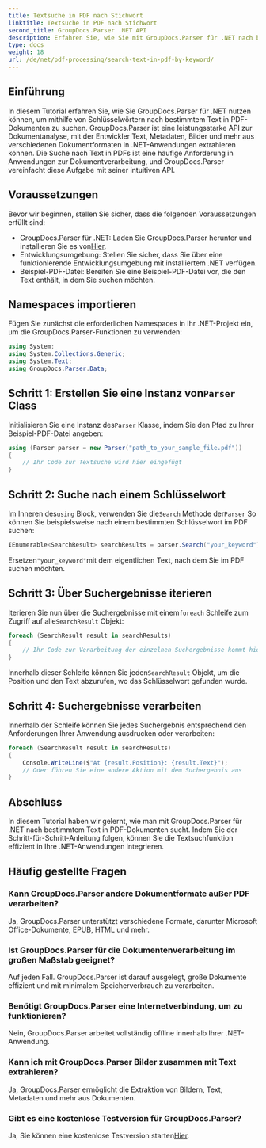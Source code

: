 ```yaml
---
title: Textsuche in PDF nach Stichwort
linktitle: Textsuche in PDF nach Stichwort
second_title: GroupDocs.Parser .NET API
description: Erfahren Sie, wie Sie mit GroupDocs.Parser für .NET nach bestimmtem Text in PDF-Dokumenten suchen. Integrieren Sie leistungsstarke Textsuchfunktionen effizient in Ihr .NET.
type: docs
weight: 18
url: /de/net/pdf-processing/search-text-in-pdf-by-keyword/
---
```

## Einführung
In diesem Tutorial erfahren Sie, wie Sie GroupDocs.Parser für .NET nutzen können, um mithilfe von Schlüsselwörtern nach bestimmtem Text in PDF-Dokumenten zu suchen. GroupDocs.Parser ist eine leistungsstarke API zur Dokumentanalyse, mit der Entwickler Text, Metadaten, Bilder und mehr aus verschiedenen Dokumentformaten in .NET-Anwendungen extrahieren können. Die Suche nach Text in PDFs ist eine häufige Anforderung in Anwendungen zur Dokumentverarbeitung, und GroupDocs.Parser vereinfacht diese Aufgabe mit seiner intuitiven API.
## Voraussetzungen
Bevor wir beginnen, stellen Sie sicher, dass die folgenden Voraussetzungen erfüllt sind:
-  GroupDocs.Parser für .NET: Laden Sie GroupDocs.Parser herunter und installieren Sie es von[Hier](https://releases.groupdocs.com/parser/net/).
- Entwicklungsumgebung: Stellen Sie sicher, dass Sie über eine funktionierende Entwicklungsumgebung mit installiertem .NET verfügen.
- Beispiel-PDF-Datei: Bereiten Sie eine Beispiel-PDF-Datei vor, die den Text enthält, in dem Sie suchen möchten.

## Namespaces importieren
Fügen Sie zunächst die erforderlichen Namespaces in Ihr .NET-Projekt ein, um die GroupDocs.Parser-Funktionen zu verwenden:
```csharp
using System;
using System.Collections.Generic;
using System.Text;
using GroupDocs.Parser.Data;
```
##  Schritt 1: Erstellen Sie eine Instanz von`Parser` Class
 Initialisieren Sie eine Instanz des`Parser` Klasse, indem Sie den Pfad zu Ihrer Beispiel-PDF-Datei angeben:
```csharp
using (Parser parser = new Parser("path_to_your_sample_file.pdf"))
{
    // Ihr Code zur Textsuche wird hier eingefügt
}
```
## Schritt 2: Suche nach einem Schlüsselwort
 Im Inneren des`using` Block, verwenden Sie die`Search` Methode der`Parser` So können Sie beispielsweise nach einem bestimmten Schlüsselwort im PDF suchen:
```csharp
IEnumerable<SearchResult> searchResults = parser.Search("your_keyword");
```
 Ersetzen`"your_keyword"`mit dem eigentlichen Text, nach dem Sie im PDF suchen möchten.
## Schritt 3: Über Suchergebnisse iterieren
 Iterieren Sie nun über die Suchergebnisse mit einem`foreach` Schleife zum Zugriff auf alle`SearchResult` Objekt:
```csharp
foreach (SearchResult result in searchResults)
{
    // Ihr Code zur Verarbeitung der einzelnen Suchergebnisse kommt hier hin
}
```
 Innerhalb dieser Schleife können Sie jeden`SearchResult` Objekt, um die Position und den Text abzurufen, wo das Schlüsselwort gefunden wurde.
## Schritt 4: Suchergebnisse verarbeiten
Innerhalb der Schleife können Sie jedes Suchergebnis entsprechend den Anforderungen Ihrer Anwendung ausdrucken oder verarbeiten:
```csharp
foreach (SearchResult result in searchResults)
{
    Console.WriteLine($"At {result.Position}: {result.Text}");
    // Oder führen Sie eine andere Aktion mit dem Suchergebnis aus
}
```

## Abschluss
In diesem Tutorial haben wir gelernt, wie man mit GroupDocs.Parser für .NET nach bestimmtem Text in PDF-Dokumenten sucht. Indem Sie der Schritt-für-Schritt-Anleitung folgen, können Sie die Textsuchfunktion effizient in Ihre .NET-Anwendungen integrieren.

## Häufig gestellte Fragen
### Kann GroupDocs.Parser andere Dokumentformate außer PDF verarbeiten?
Ja, GroupDocs.Parser unterstützt verschiedene Formate, darunter Microsoft Office-Dokumente, EPUB, HTML und mehr.
### Ist GroupDocs.Parser für die Dokumentenverarbeitung im großen Maßstab geeignet?
Auf jeden Fall. GroupDocs.Parser ist darauf ausgelegt, große Dokumente effizient und mit minimalem Speicherverbrauch zu verarbeiten.
### Benötigt GroupDocs.Parser eine Internetverbindung, um zu funktionieren?
Nein, GroupDocs.Parser arbeitet vollständig offline innerhalb Ihrer .NET-Anwendung.
### Kann ich mit GroupDocs.Parser Bilder zusammen mit Text extrahieren?
Ja, GroupDocs.Parser ermöglicht die Extraktion von Bildern, Text, Metadaten und mehr aus Dokumenten.
### Gibt es eine kostenlose Testversion für GroupDocs.Parser?
 Ja, Sie können eine kostenlose Testversion starten[Hier](https://releases.groupdocs.com/).